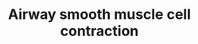 ---
annotations:
- id: DOID:9415
  type: Disease Ontology
  value: allergic asthma
- id: PW:0000003
  parent: signaling pathway
  type: Pathway Ontology
  value: signaling pathway
- id: CL:0002598
  parent: native cell
  type: Cell Type Ontology
  value: bronchial smooth muscle cell
authors:
- Angelcymak
- Khanspers
- Eweitz
- SElBoudllali
citedin:
- link: PMC9154116
description: Signal transduction pathways involved in airway smooth muscle cell contraction.   Based
  on [https://www.resmedjournal.com/article/S0954-6111(08)00096-6/fulltext figure
  1 from Belaia et al.].
last-edited: 2021-12-17
ndex: c4dcb38e-8b73-11eb-9e72-0ac135e8bacf
organisms:
- Homo sapiens
redirect_from:
- /index.php/Pathway:WP4962
- /instance/WP4962
- /instance/WP4962_rr122013
revision: r122013
schema-jsonld:
- '@context': https://schema.org/
  '@id': https://wikipathways.github.io/pathways/WP4962.html
  '@type': Dataset
  creator:
    '@type': Organization
    name: WikiPathways
  description: Signal transduction pathways involved in airway smooth muscle cell
    contraction.   Based on [https://www.resmedjournal.com/article/S0954-6111(08)00096-6/fulltext
    figure 1 from Belaia et al.].
  keywords:
  - CD38
  - Ca2+
  - Calmodulin
  - DAG
  - GCPR
  - GDI
  - GDP
  - GNAQ
  - GTP
  - IL13
  - IP3
  - ITPR3
  - MLCP
  - MYL
  - MYLK
  - PIP2
  - PKC
  - PLCB1
  - PPP1R14A
  - RHOA
  - ROCK1
  - ROCK2
  - RYR
  - cADPR
  license: CC0
  name: Airway smooth muscle cell contraction
seo: CreativeWork
title: Airway smooth muscle cell contraction
wpid: WP4962
---